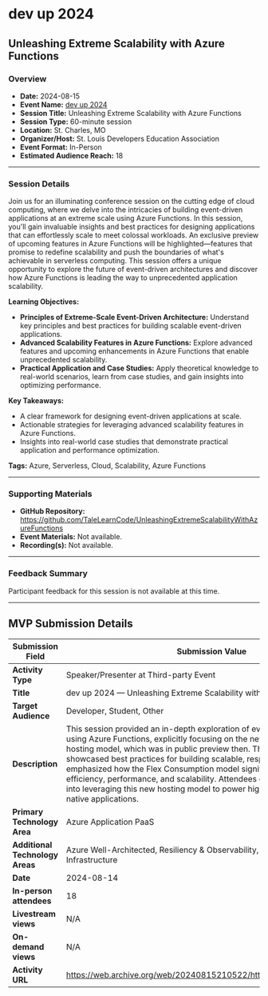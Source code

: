 # dev up 2024

## Unleashing Extreme Scalability with Azure Functions

### Overview

- **Date:** 2024-08-15  
- **Event Name:** [dev up 2024](https://web.archive.org/web/20240815210522/https://www.devupconf.org/)  
- **Session Title:** Unleashing Extreme Scalability with Azure Functions  
- **Session Type:** 60-minute session  
- **Location:** St. Charles, MO  
- **Organizer/Host:** St. Louis Developers Education Association  
- **Event Format:** In-Person  
- **Estimated Audience Reach:** 18

---

### Session Details

Join us for an illuminating conference session on the cutting edge of cloud computing, where we delve into the intricacies of building event-driven applications at an extreme scale using Azure Functions. In this session, you'll gain invaluable insights and best practices for designing applications that can effortlessly scale to meet colossal workloads. An exclusive preview of upcoming features in Azure Functions will be highlighted—features that promise to redefine scalability and push the boundaries of what's achievable in serverless computing. This session offers a unique opportunity to explore the future of event-driven architectures and discover how Azure Functions is leading the way to unprecedented application scalability.

**Learning Objectives:**  
- **Principles of Extreme-Scale Event-Driven Architecture:** Understand key principles and best practices for building scalable event-driven applications.  
- **Advanced Scalability Features in Azure Functions:** Explore advanced features and upcoming enhancements in Azure Functions that enable unprecedented scalability.  
- **Practical Application and Case Studies:** Apply theoretical knowledge to real-world scenarios, learn from case studies, and gain insights into optimizing performance.

**Key Takeaways:**  
- A clear framework for designing event-driven applications at scale.  
- Actionable strategies for leveraging advanced scalability features in Azure Functions.  
- Insights into real-world case studies that demonstrate practical application and performance optimization.

**Tags:** Azure, Serverless, Cloud, Scalability, Azure Functions

---

### Supporting Materials

- **GitHub Repository:** https://github.com/TaleLearnCode/UnleashingExtremeScalabilityWithAzureFunctions
- **Event Materials:** Not available.
- **Recording(s):** Not available.

---

### Feedback Summary

Participant feedback for this session is not available at this time.

---

## MVP Submission Details

| Submission Field                | Submission Value                                             |
| ------------------------------- | ------------------------------------------------------------ |
| **Activity Type**               | Speaker/Presenter at Third-party Event                       |
| **Title**                       | dev up 2024 — Unleashing Extreme Scalability with Azure Functions |
| **Target Audience**             | Developer, Student, Other                                    |
| **Description**                 | This session provided an in-depth exploration of event-driven architectures using Azure Functions, explicitly focusing on the new Flex Consumption hosting model, which was in public preview then. The presentation showcased best practices for building scalable, responsive applications and emphasized how the Flex Consumption model significantly benefits cost efficiency, performance, and scalability. Attendees gained actionable insights into leveraging this new hosting model to power high-performing, cloud-native applications. |
| **Primary Technology Area**     | Azure Application PaaS                                       |
| **Additional Technology Areas** | Azure Well-Architected, Resiliency & Observability, Azure Compute Infrastructure |
| **Date**                        | 2024-08-14                                                   |
| **In-person attendees**         | 18                                                           |
| **Livestream views**            | N/A                                                          |
| **On-demand views**             | N/A                                                          |
| **Activity URL**                | https://web.archive.org/web/20240815210522/https://www.devupconf.org/ |